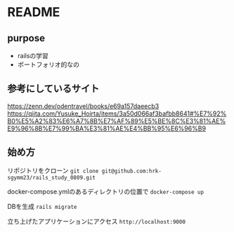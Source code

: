 # README

## purpose
- railsの学習
- ポートフォリオ的なの

## 参考にしているサイト
https://zenn.dev/odentravel/books/e69a157daeecb3
https://qiita.com/Yusuke_Hoirta/items/3a50d066af3bafbb8641#%E7%92%B0%E5%A2%83%E6%A7%8B%E7%AF%89%E5%BE%8C%E3%81%AE%E9%96%8B%E7%99%BA%E3%81%AE%E4%BB%95%E6%96%B9

## 始め方
リポジトリをクローン
``` git clone git@github.com:hrk-sgymm23/rails_study_0809.git ```

docker-compose.ymlのあるディレクトリの位置で
``` docker-compose up ```

DBを生成
``` rails migrate ```

立ち上げたアプリケーションにアクセス
``` http://localhost:9000 ```

